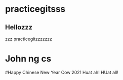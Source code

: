 # practicegitsss

## Hellozzz

zzz practicegitzzzzzzz

# John ng cs

#Happy Chinese New Year Cow 2021
Huat ah! HUat all!
